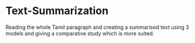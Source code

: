 # Text-Summarization
Reading the whole Tamil paragraph and creating a summarised text using 3 models and giving a comparative study which is more suited.
